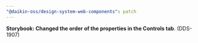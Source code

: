 ```yaml
---
"@daikin-oss/design-system-web-components": patch
---
```


**Storybook: Changed the order of the properties in the Controls tab**. (DDS-1907)
